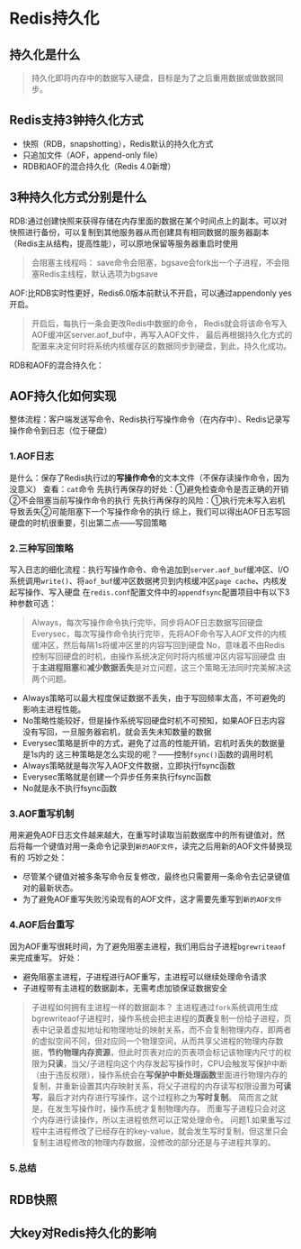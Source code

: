 # Redis持久化

## 持久化是什么
> 持久化即将内存中的数据写入硬盘，目标是为了之后重用数据或做数据同步。

## Redis支持3钟持久化方式
- 快照（RDB，snapshotting），Redis默认的持久化方式
- 只追加文件（AOF，append-only file）
- RDB和AOF的混合持久化（Redis 4.0新增）

## 3种持久化方式分别是什么

RDB:通过创建快照来获得存储在内存里面的数据在某个时间点上的副本。可以对快照进行备份，可以复制到其他服务器从而创建具有相同数据的服务器副本（Redis主从结构，提高性能），可以原地保留等服务器重启时使用
> 会阻塞主线程吗：
> save命令会阻塞，bgsave会fork出一个子进程，不会阻塞Redis主线程，默认选项为bgsave

AOF:比RDB实时性更好，Redis6.0版本前默认不开启，可以通过appendonly yes开启。
> 开启后，每执行一条会更改Redis中数据的命令，
> Redis就会将该命令写入AOF缓冲区server.aof_buf中，再写入AOF文件，
> 最后再根据持久化方式的配置来决定何时将系统内核缓存区的数据同步到硬盘，到此，持久化成功。

RDB和AOF的混合持久化：

## AOF持久化如何实现
整体流程：客户端发送写命令、Redis执行写操作命令（在内存中）、Redis记录写操作命令到日志（位于硬盘）
### 1.AOF日志
是什么：保存了Redis执行过的**写操作命令**的文本文件（不保存读操作命令，因为没意义）
查看：`cat`命令
先执行再保存的好处：①避免检查命令是否正确的开销②不会阻塞当前写操作命令的执行
先执行再保存的风险：①执行完未写入宕机导致丢失②可能阻塞下一个写操作命令的执行
综上，我们可以得出AOF日志写回硬盘的时机很重要，引出第二点——写回策略
### 2.三种写回策略
写入日志的细化流程：执行写操作命令、命令追加到`server.aof_buf`缓冲区、I/O系统调用`write()`、将`aof_buf`缓冲区数据拷贝到内核缓冲区`page cache`、内核发起写操作、写入硬盘
在`redis.conf`配置文件中的`appendfsync`配置项目中有以下3种参数可选：
> Always，每次写操作命令执行完毕，同步将AOF日志数据写回硬盘
> Everysec，每次写操作命令执行完毕，先将AOF命令写入AOF文件的内核缓冲区，然后每隔1s将缓冲区里的内容写回到硬盘
> No，意味着不由Redis控制写回硬盘的时机，由操作系统决定何时将内核缓冲区内容写回硬盘
由于**主进程阻塞**和**减少数据丢失**是对立问题，这三个策略无法同时完美解决这两个问题。
- Always策略可以最大程度保证数据不丢失，由于写回频率太高，不可避免的影响主进程性能。
- No策略性能较好，但是操作系统写回硬盘时机不可预知，如果AOF日志内容没有写回，一旦服务器宕机，就会丢失未知数量的数据
- Everysec策略是折中的方式，避免了过高的性能开销，宕机时丢失的数据量是1s内的
这三种策略是怎么实现的呢？——控制`fsync()`函数的调用时机
- Always策略就是每次写入AOF文件数据，立即执行fsync函数
- Everysec策略就是创建一个异步任务来执行fsync函数
- No就是永不执行fsync函数


### 3.AOF重写机制

用来避免AOF日志文件越来越大，在重写时读取当前数据库中的所有键值对，然后将每一个键值对用一条命令记录到`新的AOF文件`，读完之后用新的AOF文件替换现有的
巧妙之处：
- 尽管某个键值对被多条写命令反复修改，最终也只需要用一条命令去记录键值对的最新状态。
- 为了避免AOF重写失败污染现有的AOF文件，这才需要先重写到`新的AOF文件`


### 4.AOF后台重写

因为AOF重写很耗时间，为了避免阻塞主进程，我们用后台子进程`bgrewriteaof`来完成重写。
好处：
- 避免阻塞主进程，子进程进行AOF重写，主进程可以继续处理命令请求
- 子进程带有主进程的数据副本，无需考虑加锁保证数据安全
> 子进程如何拥有主进程一样的数据副本？
> 主进程通过`fork`系统调用生成bgrewriteaof子进程时，操作系统会把主进程的**页表**复制一份给子进程，页表中记录着虚拟地址和物理地址的映射关系，而不会复制物理内存，即两者的虚拟空间不同，但对应同一个物理空间，从而共享父进程的物理内存数据，**节约物理内存资源**，但此时页表对应的页表项会标记该物理内尺寸的权限为**只读**，当父/子进程向这个内存发起写操作时，CPU会触发写保护中断（由于违反权限），操作系统会在**写保护中断处理函数**里面进行物理内存的复制，并重新设置其内存映射关系，将父子进程的内存读写权限设置为**可读写**，最后才对内存进行写操作，这个过程称之为**写时复制**。
> 简而言之就是，在发生写操作时，操作系统才复制物理内存。
> 而重写子进程只会对这个内存进行读操作，所以主进程依然可以正常处理命令。
> 问题1.如果重写过程中主进程修改了已经存在的key-value，就会发生写时复制，但这里只会复制主进程修改的物理内存数据，没修改的部分还是与子进程共享的。



### 5.总结

## RDB快照

## 大key对Redis持久化的影响
